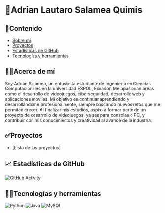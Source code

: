 # 👋Adrian Lautaro Salamea Quimis
## 💎Contenido
* [Sobre mí](#-acerca-de-mí)
* [Proyectos](#-proyectos)
* [Estadísticas de GitHub](#-estadísticas-de-github)
* [Tecnologías y herramientas](#-tecnologías-y-herramientas)
## 🧑‍💼Acerca de mí
Soy Adrián Salamea, un entusiasta estudiante de Ingeniería en Ciencias Computacionales en la universidad ESPOL, Ecuador. Me apasionan áreas como el desarrollo de videojuegos, ciberseguridad, desarrollo web y aplicaciones móviles. Mi objetivo es continuar aprendiendo y desarrollándome profesionalmente, siempre buscando nuevos retos que me permitan crecer. Al finalizar mis estudios, aspiro a formar parte de un proyecto de desarrollo de videojuegos, ya sea para consolas o PC, y contribuir con mis conocimientos y creatividad al avance de la industria.
## ✅Proyectos
* [Lista de tus proyectos]
## 📈 Estadísticas de GitHub
![GitHub Activity](https://github-readme-stats.vercel.app/api?username=Adrianlsq2000&show_icons=true)

## 🧑‍💻Tecnologías y herramientas
![Python](https://img.shields.io/badge/-Python-3776AB?style=flat-square&logo=python&logoColor=white)
![Java](https://img.shields.io/badge/-Java-blue?style=flat&logo=java)
![MySQL](https://img.shields.io/badge/-MySQL-4479A1?style=flat-square&logo=mysql&logoColor=white)



